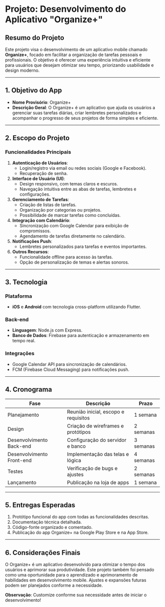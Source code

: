 # Projeto: Desenvolvimento do Aplicativo "Organize+"

## Resumo do Projeto
Este projeto visa o desenvolvimento de um aplicativo mobile chamado **Organize+**, focado em facilitar a organização de tarefas pessoais e profissionais. O objetivo é oferecer uma experiência intuitiva e eficiente para usuários que desejam otimizar seu tempo, priorizando usabilidade e design moderno.

---

## 1. Objetivo do App
- **Nome Provisório**: Organize+
- **Descrição Geral**: O Organize+ é um aplicativo que ajuda os usuários a gerenciar suas tarefas diárias, criar lembretes personalizados e acompanhar o progresso de seus projetos de forma simples e eficiente. 

---

## 2. Escopo do Projeto
### Funcionalidades Principais
1. **Autenticação de Usuários**:
   - Login/registro via email ou redes sociais (Google e Facebook).
   - Recuperação de senha.
2. **Interface de Usuário (UI)**:
   - Design responsivo, com temas claros e escuros.
   - Navegação intuitiva entre as abas de tarefas, lembretes e configurações.
3. **Gerenciamento de Tarefas**:
   - Criação de listas de tarefas.
   - Organização por categorias ou projetos.
   - Possibilidade de marcar tarefas como concluídas.
4. **Integração com Calendário**:
   - Sincronização com Google Calendar para exibição de compromissos.
   - Agendamento de tarefas diretamente no calendário.
5. **Notificações Push**:
   - Lembretes personalizados para tarefas e eventos importantes.
6. **Outros Recursos**:
   - Funcionalidade offline para acesso às tarefas.
   - Opção de personalização de temas e alertas sonoros.

---

## 3. Tecnologia
### Plataforma
- **iOS** e **Android** com tecnologia cross-platform utilizando Flutter.

### Back-end
- **Linguagem**: Node.js com Express.
- **Banco de Dados**: Firebase para autenticação e armazenamento em tempo real.

### Integrações
- Google Calendar API para sincronização de calendários.
- FCM (Firebase Cloud Messaging) para notificações push.

---

## 4. Cronograma
| Fase                     | Descrição                            | Prazo     |
|--------------------------|----------------------------------------|-----------|
| Planejamento             | Reunião inicial, escopo e requisitos  | 1 semana  |
| Design                   | Criação de wireframes e protótipos  | 2 semanas |
| Desenvolvimento Back-end | Configuração do servidor e banco     | 3 semanas |
| Desenvolvimento Front-end| Implementação das telas e lógica    | 4 semanas |
| Testes                   | Verificação de bugs e ajustes       | 2 semanas |
| Lançamento               | Publicação na loja de apps           | 1 semana  |

---

## 5. Entregas Esperadas
1. Protótipo funcional do app com todas as funcionalidades descritas.
2. Documentação técnica detalhada.
3. Código-fonte organizado e comentado.
4. Publicação do app Organize+ na Google Play Store e na App Store.

---

## 6. Considerações Finais
O Organize+ é um aplicativo desenvolvido para otimizar o tempo dos usuários e aprimorar sua produtividade. Este projeto também foi pensado como uma oportunidade para o aprendizado e aprimoramento de habilidades em desenvolvimento mobile. Ajustes e expansões futuras podem ser planejados conforme a necessidade.

**Observação**: Customize conforme sua necessidade antes de iniciar o desenvolvimento!
